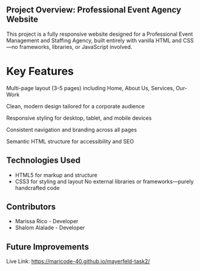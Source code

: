 ## Project Overview: Professional Event Agency Website
This project is a fully responsive website designed for a Professional Event Management and Staffing Agency, built entirely with vanilla HTML and CSS—no frameworks, libraries, or JavaScript involved.

# Key Features
Multi-page layout (3–5 pages) including Home, About Us, Services, Our-Work

Clean, modern design tailored for a corporate audience

Responsive styling for desktop, tablet, and mobile devices

Consistent navigation and branding across all pages

Semantic HTML structure for accessibility and SEO

## Technologies Used
- HTML5 for markup and structure
- CSS3 for styling and layout
No external libraries or frameworks—purely handcrafted code

## Contributors
- Marissa Rico - Developer
- Shalom Alalade - Developer

## Future Improvements


Live Link: https://maricode-40.github.io/mayerfeld-task2/
